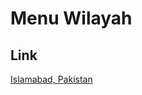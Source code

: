 # Menu Wilayah

## Link

[Islamabad, Pakistan](https://github.com/gigit-pemilu/pemilu-2024-99-luar-negeri/tree/main/pileg-dpr/hitung-suara/sub/99-luar-negeri/sub/51-islamabad-pakistan/sub/01-islamabad-pakistan)

